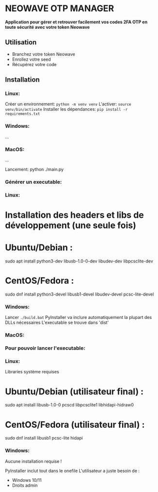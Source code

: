 # NEOWAVE OTP MANAGER
**Application pour gérer et retrouver facilement vos codes 2FA OTP en toute sécurité avec votre token Neowave**

## Utilisation

- Branchez votre token Neowave
- Enrollez votre seed
- Récupérez votre code

## Installation

### Linux:
Créer un environnement: `python -m venv venv`
L'activer: `source venv/bin/activate`
Installer les dépendances: `pip install -r requirements.txt`

### Windows:
...
### MacOS:
...

Lancement: python ./main.py

### Générer un executable:

### Linux:

# Installation des headers et libs de développement (une seule fois)
# Ubuntu/Debian :
sudo apt install python3-dev libusb-1.0-0-dev libudev-dev libpcsclite-dev

# CentOS/Fedora :
sudo dnf install python3-devel libusb1-devel libudev-devel pcsc-lite-devel

### Windows:

Lancer `./build.bat`
PyInstaller va inclure automatiquement la plupart des DLLs nécessaires
L'executable se trouve dans 'dist'

### MacOS:

### Pour pouvoir lancer l'executable:

### Linux:
Libraries système requises

# Ubuntu/Debian (utilisateur final) :
sudo apt install libusb-1.0-0 pcscd libpcsclite1 libhidapi-hidraw0

# CentOS/Fedora (utilisateur final) :
sudo dnf install libusb1 pcsc-lite hidapi

### Windows:
Aucune installation requise !

PyInstaller inclut tout dans le onefile
L'utilisateur a juste besoin de :
- Windows 10/11
- Droits admin